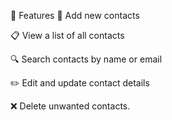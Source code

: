 🚀 Features
📝 Add new contacts

📋 View a list of all contacts

🔍 Search contacts by name or email

✏️ Edit and update contact details

❌ Delete unwanted contacts.
